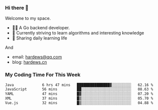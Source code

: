 ### Hi there 👋
Welcome to my space.

- 👨‍🦲 A Go backend developer. 
- 📕 Currently striving to learn algorithms and interesting knowledge
- 💪 Sharing daily learning life

And
- email: hardews@qq.com
- blog: [hardews.cn](hardews.cn)

### My Coding Time For This Week
<!--START_SECTION:waka-->

```txt
Java             6 hrs 47 mins   ███████████████▓░░░░░░░░░   62.16 %
JavaScript       56 mins         ██░░░░░░░░░░░░░░░░░░░░░░░   08.63 %
YAML             47 mins         █▓░░░░░░░░░░░░░░░░░░░░░░░   07.20 %
XML              37 mins         █▒░░░░░░░░░░░░░░░░░░░░░░░   05.70 %
Vue.js           32 mins         █▒░░░░░░░░░░░░░░░░░░░░░░░   04.88 %
```

<!--END_SECTION:waka-->

<!--
**Hardews/Hardews** is a ✨ _special_ ✨ repository because its `README.md` (this file) appears on your GitHub profile.

Here are some ideas to get you started:

- 🔭 I’m currently working on ...
- 🌱 I’m currently learning ...
- 👯 I’m looking to collaborate on ...
- 🤔 I’m looking for help with ...
- 💬 Ask me about ...
- 📫 How to reach me: ...
- 😄 Pronouns: ...
- ⚡ Fun fact: ...
-->
